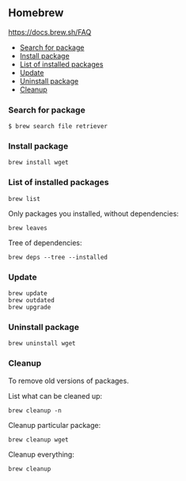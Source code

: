 ## Homebrew

https://docs.brew.sh/FAQ

<!-- MarkdownTOC -->

- [Search for package](#search-for-package)
- [Install package](#install-package)
- [List of installed packages](#list-of-installed-packages)
- [Update](#update)
- [Uninstall package](#uninstall-package)
- [Cleanup](#cleanup)

<!-- /MarkdownTOC -->

### Search for package

```
$ brew search file retriever
```

### Install package

```
brew install wget
```

### List of installed packages

```
brew list
```

Only packages you installed, without dependencies:

```
brew leaves
```

Tree of dependencies:

```
brew deps --tree --installed
```

### Update

```
brew update
brew outdated
brew upgrade
```

### Uninstall package

```
brew uninstall wget
```

### Cleanup

To remove old versions of packages.

List what can be cleaned up:

```
brew cleanup -n
```

Cleanup particular package:

```
brew cleanup wget
```

Cleanup everything:

```
brew cleanup
```

